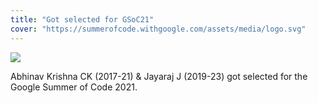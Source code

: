 ```yaml
---
title: "Got selected for GSoC21"
cover: "https://summerofcode.withgoogle.com/assets/media/logo.svg"
---
```


![](https://raw.githubusercontent.com/stacsnssce/webassets/master/awards/gsoc21.jpg)

Abhinav Krishna CK (2017-21) & Jayaraj J (2019-23) got selected for the Google Summer of Code 2021.



